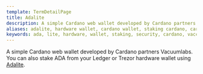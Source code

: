 ```yaml
---
template: TermDetailPage
title: Adalite
description: A simple Cardano web wallet developed by Cardano partners Vacuumlabs.
aliases: adalite, hardware wallet, cardano wallet, staking cardano, cardano staking, cardano hardware wallet, vaccumlabs
keywords: ada, lite, hardware, wallet, staking, security, cardano, vaccumlabs
---
```


A simple Cardano web wallet developed by Cardano partners Vacuumlabs. You can also stake ADA from your Ledger or Trezor hardware wallet using [Adalite](https://adalite.io/).